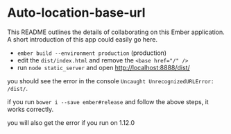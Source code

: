 # Auto-location-base-url

This README outlines the details of collaborating on this Ember application.
A short introduction of this app could easily go here.

* `ember build --environment production` (production)
* edit the `dist/index.html` and remove the `<base href="/" />`
* run `node static_server` and open [http://localhost:8888/dist/](http://localhost:8888/dist/)

you should see the error in the console `Uncaught UnrecognizedURLError: /dist/`.

if you run `bower i --save ember#release` and follow the above steps, it works correctly.

you will also get the error if you run on 1.12.0

